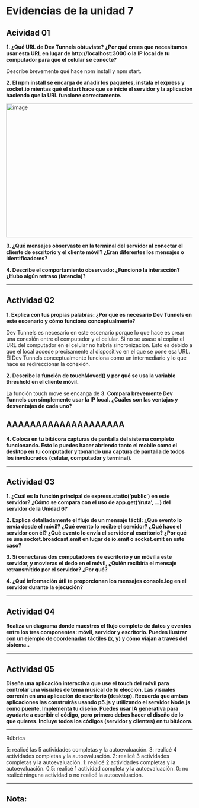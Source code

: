 
# Evidencias de la unidad 7

## Acividad 01
**1. ¿Qué URL de Dev Tunnels obtuviste? ¿Por qué crees que necesitamos usar esta URL en lugar de http://localhost:3000 o la IP local de tu computador para que el celular se conecte?**


Describe brevemente qué hace npm install y npm start.

**2. El npm install se encarga de añadir los paquetes, instala el express y socket.io mientas qué el start hace que se inicie el servidor y la aplicación haciendo que la URL funcione correctamente.**

<img width="582" height="361" alt="image" src="https://github.com/user-attachments/assets/671b09b1-1567-4ca1-b2bf-9aab2775bbbe" />


**3. ¿Qué mensajes observaste en la terminal del servidor al conectar el cliente de escritorio y el cliente móvil? ¿Eran diferentes los mensajes o identificadores?**

**4. Describe el comportamiento observado: ¿Funcionó la interacción? ¿Hubo algún retraso (latencia)?**

---
## Actividad 02

**1. Explica con tus propias palabras: ¿Por qué es necesario Dev Tunnels en este escenario y cómo funciona conceptualmente?**

  Dev Tunnels es necesario en este escenario porque lo que hace es crear una conexión entre el computador y el celular. Si no se usase al copiar el URL del computador en el celular no habría sincronizacion. Esto es debido a que el local accede precisamente al dispositivo en el que se pone esa URL. El Dev Tunnels conceptualmente funciona como un intermediario y lo que hace es redireccionar la conexión.

**2. Describe la función de touchMoved() y por qué se usa la variable threshold en el cliente móvil.**

La función touch move se encanga de 
**3. Compara brevemente Dev Tunnels con simplemente usar la IP local. ¿Cuáles son las ventajas y desventajas de cada uno?**


AAAAAAAAAAAAAAAAAAAA
---

**4. Coloca en tu bitácora capturas de pantalla del sistema completo funcionando. Esto lo puedes hacer abriendo tanto el mobile como el desktop en tu computador y tomando una captura de pantalla de todos los involucrados (celular, computador y terminal).**

---
## Actividad 03

**1. ¿Cuál es la función principal de express.static(‘public’) en este servidor? ¿Cómo se compara con el uso de app.get(‘/ruta’, …) del servidor de la Unidad 6?**

**2. Explica detalladamente el flujo de un mensaje táctil: ¿Qué evento lo envía desde el móvil? ¿Qué evento lo recibe el servidor? ¿Qué hace el servidor con él? ¿Qué evento lo envía el servidor al escritorio? ¿Por qué se usa socket.broadcast.emit en lugar de io.emit o socket.emit en este caso?**

**3. Si conectaras dos computadores de escritorio y un móvil a este servidor, y movieras el dedo en el móvil, ¿Quién recibiría el mensaje retransmitido por el servidor? ¿Por qué?**

**4. ¿Qué información útil te proporcionan los mensajes console.log en el servidor durante la ejecución?**

---
## Actividad 04

**Realiza un diagrama donde muestres el flujo completo de datos y eventos entre los tres componentes: móvil, servidor y escritorio. Puedes ilustrar con un ejemplo de coordenadas táctiles (x, y) y cómo viajan a través del sistema..**

---
## Actividad 05

**Diseña una aplicación interactiva que use el touch del móvil para controlar una visuales de tema musical de tu elección. Las visuales correrán en una aplicación de escritorio (desktop). Recuerda que ambas aplicaciones las construirás usando p5.js y utilizando el servidor Node.js como puente. Implementa tu diseño. Puedes usar IA generativa para ayudarte a escribir el código, pero primero debes hacer el diseño de lo que quieres.
Incluye todos los códigos (servidor y clientes) en tu bitácora.**

---
Rúbrica

5: realicé las 5 actividades completas y la autoevaluación.
3: realicé 4 actividades completas y la autoevaluación.
2: realicé 3 actividades completas y la autoevaluación.
1: realicé 2 actividades completas y la autoevaluación.
0.5: realicé 1 actividad completa y la autoevaluación.
0: no realicé ninguna actividad o no realicé la autoevaluación.

---
## Nota:





